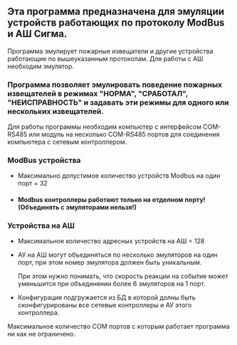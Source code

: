 ## Эта программа предназначена для эмуляции устройств работающих по протоколу ModBus и АШ Сигма.
Программа эмулирует пожарные извещатели и другие устройства работающие по вышеуказанным протоколам. 
Для работы с АШ необходим эмулятор.

### Программа позволяет эмулировать поведение пожарных извещателей в режимах "НОРМА", "СРАБОТАЛ", "НЕИСПРАВНОСТЬ" и задавать эти режимы для одного или нескольких извещателей.

Для работы программы необходим компьютер с интерфейсом COM-RS485 или модуль на несколько COM-RS485 портов для соединения
компьютера c сетевым контроллером.

### ModBus устройства

- Максимально допустимое количество устройств Modbus на один порт = 32
- #### Modbus контроллеры работают только на отделном порту! (Объединять с эмуляторами нельзя!)

### Устройства на АШ

- Максимальное количество адресных устройств на АШ = 128

- АУ на АШ могут объединяться по несколько эмуляторов на один порт, при этом номер эмулятора должен быть уникальным.
  
  При этом нужно понимать, что скорость реакции на событие может уменьшится при объединении более 6 эмуляторов на 1 порт.

- Конфигурация подгружается из БД в которой долны быть сконфигурированы все сетевые контроллеры и АУ этого контроллера.


Максимальное количество СОМ портов с которым работает программа ни как не ограничено.

